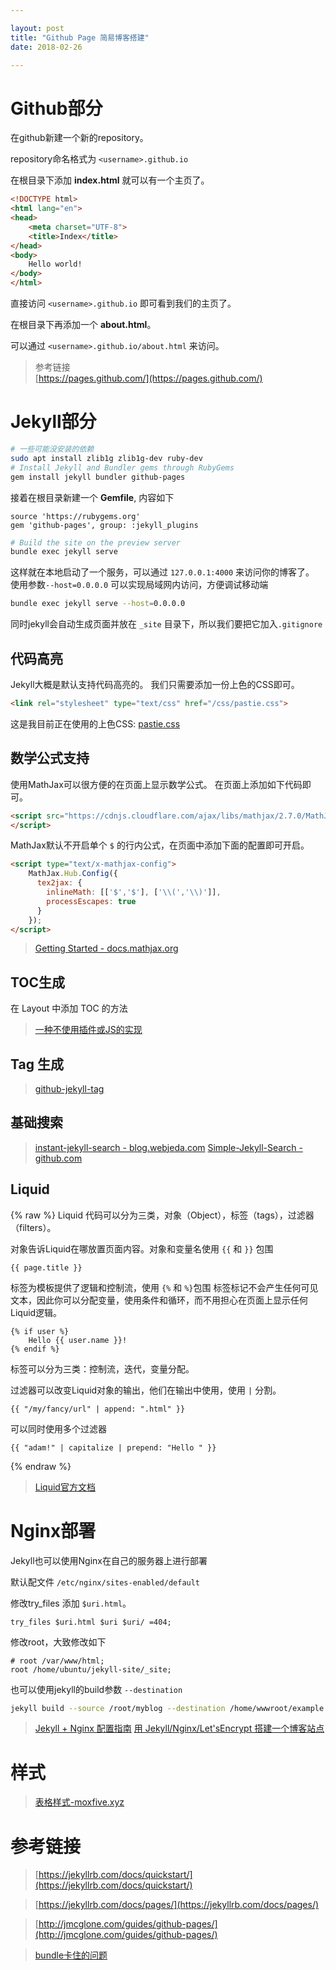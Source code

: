 ```yaml
---

layout: post
title: "Github Page 简易博客搭建"
date: 2018-02-26

---
```


# Github部分
在github新建一个新的repository。

repository命名格式为 `<username>.github.io`

在根目录下添加 **index.html** 就可以有一个主页了。
```html
<!DOCTYPE html>
<html lang="en">
<head>
    <meta charset="UTF-8">
    <title>Index</title>
</head>
<body>
    Hello world!
</body>
</html>
```
直接访问 `<username>.github.io` 即可看到我们的主页了。

在根目录下再添加一个 **about.html**。

可以通过 `<username>.github.io/about.html` 来访问。

> 参考链接   
> [https://pages.github.com/](https://pages.github.com/)

# Jekyll部分

```bash
# 一些可能没安装的依赖
sudo apt install zlib1g zlib1g-dev ruby-dev
# Install Jekyll and Bundler gems through RubyGems
gem install jekyll bundler github-pages
```
接着在根目录新建一个 **Gemfile**, 内容如下

```
source 'https://rubygems.org'
gem 'github-pages', group: :jekyll_plugins
```

```bash
# Build the site on the preview server
bundle exec jekyll serve
```

这样就在本地启动了一个服务，可以通过 `127.0.0.1:4000` 来访问你的博客了。
使用参数`--host=0.0.0.0` 可以实现局域网内访问，方便调试移动端
```bash
bundle exec jekyll serve --host=0.0.0.0
```

同时jekyll会自动生成页面并放在 `_site` 目录下，所以我们要把它加入`.gitignore`

## 代码高亮
Jekyll大概是默认支持代码高亮的。
我们只需要添加一份上色的CSS即可。
```html
<link rel="stylesheet" type="text/css" href="/css/pastie.css">

```
这是我目前正在使用的上色CSS: [pastie.css](/css/pastie.css)


## 数学公式支持
使用MathJax可以很方便的在页面上显示数学公式。
在页面上添加如下代码即可。
```html
<script src="https://cdnjs.cloudflare.com/ajax/libs/mathjax/2.7.0/MathJax.js?config=TeX-AMS-MML_HTMLorMML" type="text/javascript">
</script>
```
MathJax默认不开启单个 `$` 的行内公式，在页面中添加下面的配置即可开启。
```html
<script type="text/x-mathjax-config">
    MathJax.Hub.Config({
      tex2jax: {
        inlineMath: [['$','$'], ['\\(','\\)']],
        processEscapes: true
      }
    });
</script>
```

> [Getting Started - docs.mathjax.org](http://docs.mathjax.org/en/latest/start.html)

## TOC生成

在 Layout 中添加 TOC 的方法

> [一种不使用插件或JS的实现](https://allejo.io/blog/a-jekyll-toc-without-plugins-or-javascript/)

## Tag 生成
> [github-jekyll-tag](http://longqian.me/2017/02/09/github-jekyll-tag/)

## 基础搜索
> [instant-jekyll-search - blog.webjeda.com](https://blog.webjeda.com/instant-jekyll-search/)
> [Simple-Jekyll-Search - github.com](https://github.com/christian-fei/Simple-Jekyll-Search)

## Liquid
{% raw %}
Liquid 代码可以分为三类，对象（Object），标签（tags），过滤器（filters）。

对象告诉Liquid在哪放置页面内容。对象和变量名使用 `{{` 和 `}}` 包围 
```liquid
{{ page.title }}
```

标签为模板提供了逻辑和控制流，使用 `{%` 和 `%}`包围
标签标记不会产生任何可见文本，因此你可以分配变量，使用条件和循环，而不用担心在页面上显示任何Liquid逻辑。

```liquid
{% if user %}
    Hello {{ user.name }}!
{% endif %}
```

标签可以分为三类：控制流，迭代，变量分配。

过滤器可以改变Liquid对象的输出，他们在输出中使用，使用 `|` 分割。
```liquid
{{ "/my/fancy/url" | append: ".html" }}
```

可以同时使用多个过滤器
```liquid
{{ "adam!" | capitalize | prepend: "Hello " }}
```

{% endraw %}


> [Liquid官方文档](http://shopify.github.io/liquid/basics/introduction/)

# Nginx部署
Jekyll也可以使用Nginx在自己的服务器上进行部署

默认配文件 `/etc/nginx/sites-enabled/default`

修改try_files 添加 `$uri.html`。
```nginx
try_files $uri.html $uri $uri/ =404;
```
修改root，大致修改如下
```
# root /var/www/html;
root /home/ubuntu/jekyll-site/_site;
```
也可以使用jekyll的build参数 `--destination`
```bash
jekyll build --source /root/myblog --destination /home/wwwroot/example.com --incremental --watch&
```

> [Jekyll + Nginx 配置指南](https://www.bennythink.com/jekyll-nginx.html)
> [用 Jekyll/Nginx/Let'sEncrypt 搭建一个博客站点](https://tomisacat.xyz/tech/2017/02/27/Deploy-a-blog-site-with-Jekyll-and-Nginx.html)

# 样式
>[表格样式-moxfive.xyz](http://moxfive.xyz/2016/03/04/markdown-table-style/)


# 参考链接   
> [https://jekyllrb.com/docs/quickstart/](https://jekyllrb.com/docs/quickstart/)

> [https://jekyllrb.com/docs/pages/](https://jekyllrb.com/docs/pages/)

> [http://jmcglone.com/guides/github-pages/](http://jmcglone.com/guides/github-pages/)

> [bundle卡住的问题](https://ruby-china.org/topics/8578)